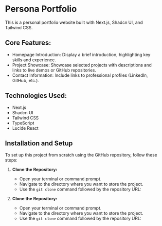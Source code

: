 # Persona Portfolio

This is a personal portfolio website built with Next.js, Shadcn UI, and Tailwind CSS.

## Core Features:

- Homepage Introduction: Display a brief introduction, highlighting key skills and experience.
- Project Showcase: Showcase selected projects with descriptions and links to live demos or GitHub repositories.
- Contact Information: Include links to professional profiles (LinkedIn, GitHub, etc.).

## Technologies Used:
- Next.js
- Shadcn UI
- Tailwind CSS
- TypeScript
- Lucide React

## Installation and Setup
To set up this project from scratch using the GitHub repository, follow these steps:

1. **Clone the Repository:**
   * Open your terminal or command prompt.
   * Navigate to the directory where you want to store the project.
   * Use the `git clone` command followed by the repository URL:

   


1.  **Clone the Repository:**
    *   Open your terminal or command prompt.
    *   Navigate to the directory where you want to store the project.
    *   Use the `git clone` command followed by the repository URL:
        
